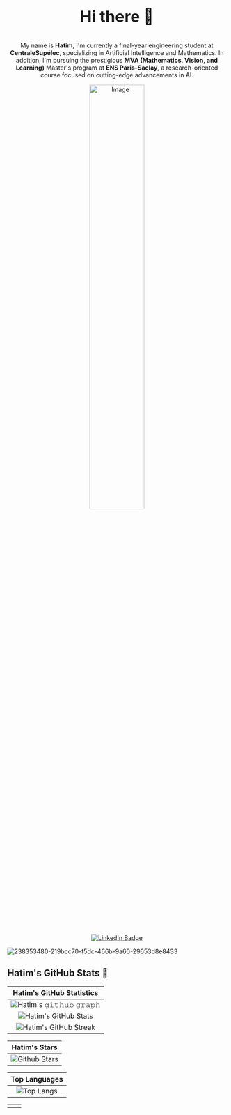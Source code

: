 <div align="center">
  <p style="font-size: 36px;"><strong>Hi there 👋</strong></p>
  <p>My name is <strong>Hatim</strong>, I'm currently a final-year engineering student at <strong>CentraleSupélec</strong>, specializing in Artificial Intelligence and Mathematics. In addition, I'm pursuing the prestigious <strong>MVA (Mathematics, Vision, and Learning)</strong> Master's program at <strong>ENS Paris-Saclay</strong>, a research-oriented course focused on cutting-edge advancements in AI.</p>

  <img src="https://github.com/user-attachments/assets/4918e8d8-6786-4ef9-b2a2-e360e4114e8b/238353480-219bcc70-f5dc-466b-9a60-29653d8e8433" alt="Image" style="width:50%;">
  <div id="badges">
    <a href="https://www.linkedin.com/in/hatim-mrabet-b61884226/">
      <img src="https://img.shields.io/badge/LinkedIn-blue?style=for-the-badge&logo=linkedin&logoColor=white" alt="LinkedIn Badge"/>
    </a>
  </div>
</div>


![238353480-219bcc70-f5dc-466b-9a60-29653d8e8433](https://github.com/user-attachments/assets/46565c0e-607d-4bb8-88cf-5810d7b4b864)



## Hatim's GitHub Stats 🌟

|                                                                                   **Hatim's GitHub Statistics**                                                                                   |
|:--------------------------------------------------------------------------------------------------------------------------------------------------------------------------------------------:|
| ![Hatim's 𝚐𝚒𝚝𝚑𝚞𝚋 𝚐𝚛𝚊𝚙𝚑](https://github-readme-activity-graph.cyclic.app/graph?username=HatimRabet&theme=react-dark&hide_border=true&area=true) |
| ![Hatim's GitHub Stats](https://github-readme-stats.vercel.app/api?username=HatimRabet&show_icons=true&theme=algolia)                           |
| ![Hatim's GitHub Streak](https://github-readme-streak-stats.herokuapp.com/?user=HatimRabet&theme=algolia)                                  |

|                                                                                                     **Hatim's Stars**                                                                                       
|:--------------------------------------------------------------------------------------------------------------------------------------------------------------------------------------------:|
| ![Github Stars](https://github-readme-stats.vercel.app/api?username=HatimRabet&show_icons=true&locale=en&count_private=true&hide_rank=true&custom_title=My%20GitHub%20Stats&disable_animations=true&theme=algolia) 

|                                             **Top Languages**                                             |
|:--------------------------------------------------------------------------------------------------------------------------------------------------------------------------------------------:|
| ![Top Langs](https://github-readme-stats.vercel.app/api/top-langs/?username=HatimRabet&langs_count=8&theme=algolia&layout=compact&hide=html) |





<table style="border: none">
  <tr>
  <td width="50%" valign="top">



<!--
**HatimRabet/hatimrabet** is a ✨ _special_ ✨ repository because its `README.md` (this file) appears on your GitHub profile.

Here are some ideas to get you started:

- 🔭 I’m currently working on ...
- 🌱 I’m currently learning ...
- 👯 I’m looking to collaborate on ...
- 🤔 I’m looking for help with ...
- 💬 Ask me about ...
- 📫 How to reach me: ...
- 😄 Pronouns: ...
- ⚡ Fun fact: ...
-->
